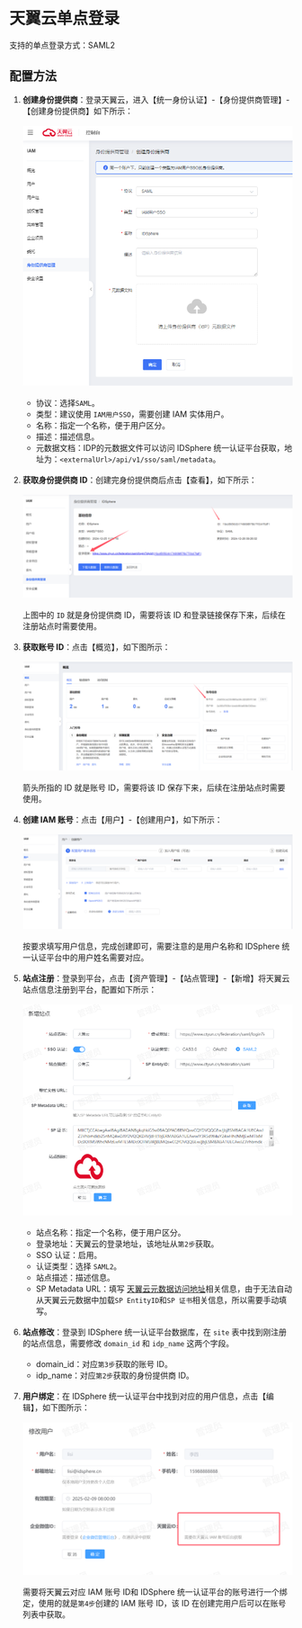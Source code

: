 # 天翼云单点登录
支持的单点登录方式：SAML2
## 配置方法
1. **创建身份提供商**：登录天翼云，进入【统一身份认证】-【身份提供商管理】-【创建身份提供商】如下所示：<br><br>
![img.png](img/ctyun.jpg)<br><br>
   * 协议：选择`SAML`。
   * 类型：建议使用 `IAM用户SSO`，需要创建 IAM 实体用户。
   * 名称：指定一个名称，便于用户区分。
   * 描述：描述信息。
   * 元数据文档：IDP的元数据文件可以访问 IDSphere 统一认证平台获取，地址为：`<externalUrl>/api/v1/sso/saml/metadata`。<br><br>
2. **获取身份提供商 ID**：创建完身份提供商后点击【查看】，如下所示：<br><br>
![img.png](img/ctyun-1.jpg)<br><br>
   上图中的 `ID` 就是身份提供商 ID，需要将该 ID 和登录链接保存下来，后续在注册站点时需要使用。<br><br>
3. **获取账号 ID**：点击【概览】，如下图所示：<br><br>
![img.png](img/ctyun-2.jpg)<br><br>
   箭头所指的 ID 就是账号 ID，需要将该 ID 保存下来，后续在注册站点时需要使用。<br><br>
4. **创建 IAM 账号**：点击【用户】-【创建用户】，如下所示：<br><br>
![img.png](img/ctyun-3.jpg)<br><br>
   按要求填写用户信息，完成创建即可，需要注意的是用户名称和 IDSphere 统一认证平台中的用户姓名需要对应。<br><br>
5. **站点注册**：登录到平台，点击【资产管理】-【站点管理】-【新增】将天翼云站点信息注册到平台，配置如下所示：<br><br>
![img.png](img/ctyun-site.jpg)<br><br>
   * 站点名称：指定一个名称，便于用户区分。
   * 登录地址：天翼云的登录地址，该地址从`第2步`获取。
   * SSO 认证：启用。
   * 认证类型：选择 `SAML2`。
   * 站点描述：描述信息。
   * SP Metadata URL：填写 [天翼云元数据访问地址](https://iam.ctyun.cn/files/ctyun-federation-sp-%E7%94%9F%E4%BA%A7%E7%8E%AF%E5%A2%83.xml "天翼云元数据访问地址")相关信息，由于无法自动从天翼云元数据中加载`SP EntityID`和`SP 证书`相关信息，所以需要手动填写。<br><br>
6. **站点修改**：登录到 IDSphere 统一认证平台数据库，在 `site` 表中找到刚注册的站点信息，需要修改 `domain_id` 和 `idp_name` 这两个字段。<br><br>
   * domain_id：对应`第3步`获取的账号 ID。
   * idp_name：对应`第2步`获取的身份提供商 ID。<br><br>
7. **用户绑定**：在 IDSphere 统一认证平台中找到对应的用户信息，点击【编辑】，如下图所示：<br><br>
![img.png](img/ctyun-4.jpg)<br><br>
   需要将天翼云对应 IAM 账号 ID和 IDSphere 统一认证平台的账号进行一个绑定，使用的就是`第4步`创建的 IAM 账号 ID，该 ID 在创建完用户后可以在账号列表中获取。